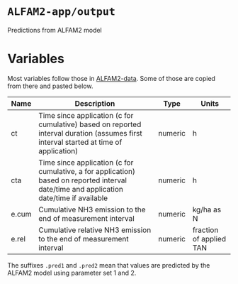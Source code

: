 # `ALFAM2-app/output`
Predictions from ALFAM2 model

# Variables
Most variables follow those in [ALFAM2-data](https://github.com/sashahafner/ALFAM2-data/).
Some of those are copied from there and pasted below.

|Name|Description|Type|Units|
|----|-----------|----|-----|
ct|Time since application (c for cumulative) based on reported interval duration (assumes first interval started at time of application)|numeric|h|
cta|Time since application (c for cumulative, a for application) based on reported interval date/time and application date/time if available|numeric|h|
e.cum|Cumulative NH3 emission to the end of measurement interval|numeric|kg/ha as N|
|e.rel|Cumulative relative NH3 emission to the end of measurement interval|numeric|fraction of applied TAN|

The suffixes `.pred1` and `.pred2` mean that values are predicted by the ALFAM2 model using parameter set 1 and 2.
